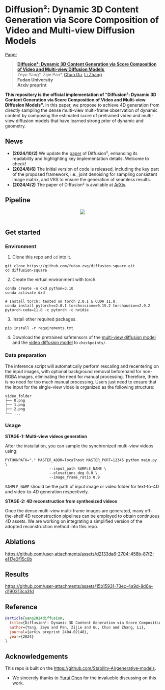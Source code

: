 # Diffusion²: Dynamic 3D Content Generation via Score Composition of Video and Multi-view Diffusion Models
[Paper](https://arxiv.org/abs/2404.02148)
> [**Diffusion²: Dynamic 3D Content Generation via Score Composition of Video and Multi-view Diffusion Models**](https://arxiv.org/abs/2404.02148),            
> Zeyu Yang*, Zijie Pan*, [Chun Gu](https://sulvxiangxin.github.io), [Li Zhang](https://lzrobots.github.io)  
> **Fudan University**  
> **Arxiv preprint**

**This repository is the official implementation of "Diffusion²: Dynamic 3D Content Generation via Score Composition of Video and Multi-view Diffusion Models".** In this paper, we propose to achieve 4D generation from directly sampling the dense multi-view multi-frame observation of dynamic content by composing the estimated score of pretrained video and multi-view diffusion models that have learned strong prior of dynamic and geometry. 

## News

- **(2024/10/2)** We update the [paper](https://arxiv.org/abs/2404.02148) of Diffusion², enhancing its readability and highlighting key implementation details. Welcome to check!
- **(2024/8/6)** The initial version of code is released, including the key part of the proposed framework, i.e., joint denoising for sampling consistent image matrix, and VRS to ensure the generation of seamless results.
- **(2024/4/2)** The paper of Diffusion² is avaliable at [ArXiv](https://arxiv.org/abs/2404.02148).

## Pipeline
<div align="center">
  <img src="assets/pipeline.png"/>
</div><br/>

## Get started

### Environment

1. Clone this repo and `cd` into it.

```shell
git clone https://github.com/fudan-zvg/diffusion-square.git
cd diffusion-square
```

2. Create the virtual environment with torch.

```shell
conda create -n dxd python=3.10
conda activate dxd

# Install torch: tested on torch 2.0.1 & CUDA 11.8.
conda install pytorch==2.0.1 torchvision==0.15.2 torchaudio==2.0.2 pytorch-cuda=11.8 -c pytorch -c nvidia
```

3. Install other required packages.

```shell
pip install -r requirements.txt
```

4. Download the pretrained safetensors of the [multi-view diffusion model](https://huggingface.co/stabilityai/sv3d/blob/main/sv3d_p.safetensors) and the [video diffusion model](https://huggingface.co/stabilityai/stable-video-diffusion-img2vid-xt/blob/main/svd_xt.safetensors) to `checkpoints/`.

### Data preparation

The inference script will automatically perform rescaling and recentering on the input images, with optional background removal beforehand for non-RGBA images, eliminating the need for manual processing. Therefore, there is no need for too much manual processing. Users just need to ensure that the input for the single-view video is organized as the following structure:

```shell
video_folder
├── 0.png
├── 1.png
├── 2.png
└── ...
```

### Usage

**STAGE-1: Multi-view videos generation**

After the installation, you can sample the synchronized multi-view videos using:

```shell
PYTHONPATH="." MASTER_ADDR=localhost MASTER_PORT=12345 python main.py \
                    --input_path SAMPLE_NAME \
                    --elevations_deg 0.0 \
                    --image_frame_ratio 0.9
```

`SAMPLE_NAME` should be the path of input image or video folder for text-to-4D and video-to-4D generation respectively. 

**STAGE-2: 4D reconstruction from synthesized videos**

Once the dense multi-view multi-frame images are generated, many off-the-shelf 4D reconstruction pipelines can be employed to obtain continuous 4D assets. We are working on integrating a simplified version of the adopted reconstruction method into this repo.

## Ablations

https://github.com/user-attachments/assets/d2133da6-2704-458b-87f2-e117e3f15c0b

## Results

https://github.com/user-attachments/assets/15b15931-73ec-4a9d-8d6a-d190313ca31d

## Reference
```bibtex
@article{yang2024diffusion,
  title={Diffusion²: Dynamic 3D Content Generation via Score Composition of Video and Multi-view Diffusion Models},
  author={Yang, Zeyu and Pan, Zijie and Gu, Chun and Zhang, Li},
  journal={arXiv preprint 2404.02148},
  year={2024}
}
```

## Acknowledgements

This repo is built on the https://github.com/Stability-AI/generative-models.

- We sincerely thanks to [Yurui Chen](https://github.com/519401113) for the invalueble discussing on this work.
